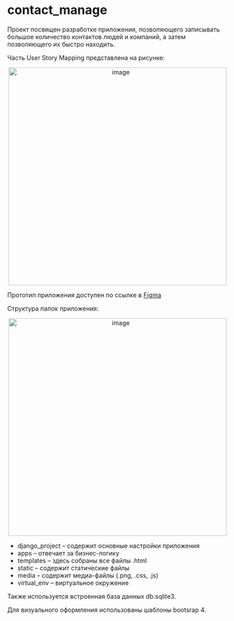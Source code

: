 # contact_manage

Проект посвящен разработке приложения, позволяющего записывать большое количество контактов людей и компаний, а затем позволяющего их быстро находить.

Часть User Story Mapping представлена на рисунке:

<p align="center">
  <img width="499" alt="image" src="https://github.com/Malina2906/contact_manage/assets/125138400/18c508f1-1ec2-43d6-bcd5-93ab34805c55">
</p>

Прототип приложения доступен по ссылке в [Figma](https://www.figma.com/file/FdpBbcEy9qVAKlPUnvNrgE/Untitled?type=design&node-id=0-1&mode=design)

Структура папок приложения:

<p align="center">
  <img width="499" alt="image" src="https://github.com/Malina2906/contact_manage/assets/125138400/a52a1d65-f23d-4d11-82ad-61851a989167">
</p>
<ul>
<li>django_project – содержит основные настройки приложения</li>
<li>apps – отвечает за бизнес-логику</li>
<li>templates – здесь собраны все файлы .html</li>
<li>static – содержит статические файлы</li>
<li>media – содержит медиа-файлы (.png, .css, .js)</li>
<li>virtual_env – виртуальное окружение</li>
</ul>
Также используется встроенная база данных db.sqlite3.

Для визуального оформления использованы шаблоны bootsrap 4. 

